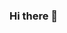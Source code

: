### Hi there 👋

<!--
**DanielChin327/DanielChin327** is a ✨ _special_ ✨ repository because its `README.md` (this file) appears on your GitHub profile.

Here are some ideas to get you started:

- 🔭 I’m currently working on ... portfolios
- 🌱 I’m currently learning ... to perfect my web development skills (using ruby on rails)
- 🤔 I’m looking for help with ... my portfolio
- 💬 Ask me about ... ruby on rails
- 📫 How to reach me: ... DanChin327@gmail.com or www.linkedin.com/in/daniel-kijong-chin
- ⚡ Fun fact: ... Big East Asian History Buff! Lets talk!
-->
